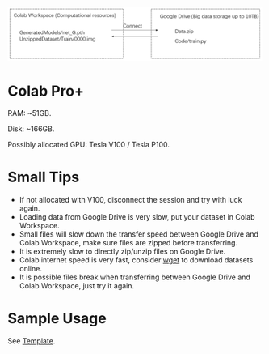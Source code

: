 <img src='misc/architecture.png'>

# Colab Pro+
RAM: ~51GB.

Disk: ~166GB.

Possibly allocated GPU: Tesla V100 / Tesla P100.

# Small Tips
- If not allocated with V100, disconnect the session and try with luck again.
- Loading data from Google Drive is very slow, put your dataset in Colab Workspace.
- Small files will slow down the transfer speed between Google Drive and Colab Workspace, make sure files are zipped before transferring.
- It is extremely slow to directly zip/unzip files on Google Drive. 
- Colab internet speed is very fast, consider [wget](https://www.gnu.org/software/wget/) to download datasets online.
- It is possible files break when transferring between Google Drive and Colab Workspace, just try it again.

# Sample Usage
See [Template](https://github.com/ruijieren98/google_colab_config/blob/main/Machine_Template.ipynb).
